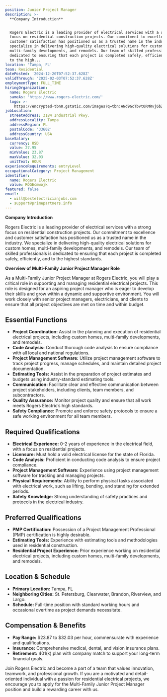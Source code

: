 ```yaml
---
position: Junior Project Manager
description: >-
  **Company Introduction**


  Rogers Electric is a leading provider of electrical services with a strong
  focus on residential construction projects. Our commitment to excellence and
  customer satisfaction has positioned us as a trusted name in the industry. We
  specialize in delivering high-quality electrical solutions for custom homes,
  multi-family developments, and remodels. Our team of skilled professionals is
  dedicated to ensuring that each project is completed safely, efficiently, and
  to the high...
location: 'Tampa, FL'
team: Residential
datePosted: '2024-12-20T07:52:37.628Z'
validThrough: '2025-02-03T07:52:37.628Z'
employmentType: FULL_TIME
hiringOrganization:
  name: Rogers Electric
  sameAs: 'https://www.rogers-electric.com/'
  logo: >-
    https://encrypted-tbn0.gstatic.com/images?q=tbn:ANd9GcTbvt0RMRvj6bZdL81Q6HJeRVl_qflQIGgp9w&s
jobLocation:
  streetAddress: 3184 Industrial Pkwy.
  addressLocality: Tampa
  addressRegion: FL
  postalCode: '33602'
  addressCountry: USA
baseSalary:
  currency: USD
  value: 27.95
  minValue: 23.87
  maxValue: 32.03
  unitText: HOUR
experienceRequirements: entryLevel
occupationalCategory: Project Management
identifier:
  name: Rogers Electric
  value: ROGEcmwojk
featured: false
email:
  - will@bestelectricianjobs.com
  - support@primepartners.info
---
```




**Company Introduction**

Rogers Electric is a leading provider of electrical services with a strong focus on residential construction projects. Our commitment to excellence and customer satisfaction has positioned us as a trusted name in the industry. We specialize in delivering high-quality electrical solutions for custom homes, multi-family developments, and remodels. Our team of skilled professionals is dedicated to ensuring that each project is completed safely, efficiently, and to the highest standards.

**Overview of Multi-Family Junior Project Manager Role**

As a Multi-Family Junior Project Manager at Rogers Electric, you will play a critical role in supporting and managing residential electrical projects. This role is designed for an aspiring project manager who is eager to develop their skills and grow within a dynamic and supportive environment. You will work closely with senior project managers, electricians, and clients to ensure that all project objectives are met on time and within budget.

## Essential Functions

- **Project Coordination:** Assist in the planning and execution of residential electrical projects, including custom homes, multi-family developments, and remodels.
- **Code Analysis:** Conduct thorough code analysis to ensure compliance with all local and national regulations.
- **Project Management Software:** Utilize project management software to track project progress, manage schedules, and maintain detailed project documentation.
- **Estimating Tools:** Assist in the preparation of project estimates and budgets using industry-standard estimating tools.
- **Communication:** Facilitate clear and effective communication between project stakeholders, including clients, team members, and subcontractors.
- **Quality Assurance:** Monitor project quality and ensure that all work meets Rogers Electric’s high standards.
- **Safety Compliance:** Promote and enforce safety protocols to ensure a safe working environment for all team members.

## Required Qualifications

- **Electrical Experience:** 0-2 years of experience in the electrical field, with a focus on residential projects.
- **Licensure:** Must hold a valid electrical license for the state of Florida.
- **Code Analysis:** Proficient in conducting code analysis to ensure project compliance.
- **Project Management Software:** Experience using project management software for tracking and managing projects.
- **Physical Requirements:** Ability to perform physical tasks associated with electrical work, such as lifting, bending, and standing for extended periods.
- **Safety Knowledge:** Strong understanding of safety practices and protocols in the electrical industry.

## Preferred Qualifications

- **PMP Certification:** Possession of a Project Management Professional (PMP) certification is highly desirable.
- **Estimating Tools:** Experience with estimating tools and methodologies used in residential construction.
- **Residential Project Experience:** Prior experience working on residential electrical projects, including custom homes, multi-family developments, and remodels.

## Location & Schedule

- **Primary Location:** Tampa, FL
- **Neighboring Cities:** St. Petersburg, Clearwater, Brandon, Riverview, and Largo.
- **Schedule:** Full-time position with standard working hours and occasional overtime as project demands necessitate.

## Compensation & Benefits

- **Pay Range:** $23.87 to $32.03 per hour, commensurate with experience and qualifications.
- **Insurance:** Comprehensive medical, dental, and vision insurance plans.
- **Retirement:** 401(k) plan with company match to support your long-term financial goals.

Join Rogers Electric and become a part of a team that values innovation, teamwork, and professional growth. If you are a motivated and detail-oriented individual with a passion for residential electrical projects, we encourage you to apply for the Multi-Family Junior Project Manager position and build a rewarding career with us.
